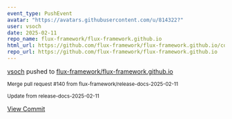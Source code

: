 ```yaml
---
event_type: PushEvent
avatar: "https://avatars.githubusercontent.com/u/814322?"
user: vsoch
date: 2025-02-11
repo_name: flux-framework/flux-framework.github.io
html_url: https://github.com/flux-framework/flux-framework.github.io/commit/d12fc1b6930b40ff4d86f9bd300723fe2e575599
repo_url: https://github.com/flux-framework/flux-framework.github.io
---
```


<a href='https://github.com/vsoch' target='_blank'>vsoch</a> pushed to <a href='https://github.com/flux-framework/flux-framework.github.io' target='_blank'>flux-framework/flux-framework.github.io</a>

<small>Merge pull request #140 from flux-framework/release-docs-2025-02-11

Update from release-docs-2025-02-11</small>

<a href='https://github.com/flux-framework/flux-framework.github.io/commit/d12fc1b6930b40ff4d86f9bd300723fe2e575599' target='_blank'>View Commit</a>